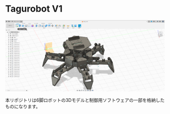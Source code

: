 # Tagurobot V1

![Hexapod Image](images/20231203225401.png)

本リポジトリは6脚ロボットの3Dモデルと制御用ソフトウェアの一部を格納したものになります。